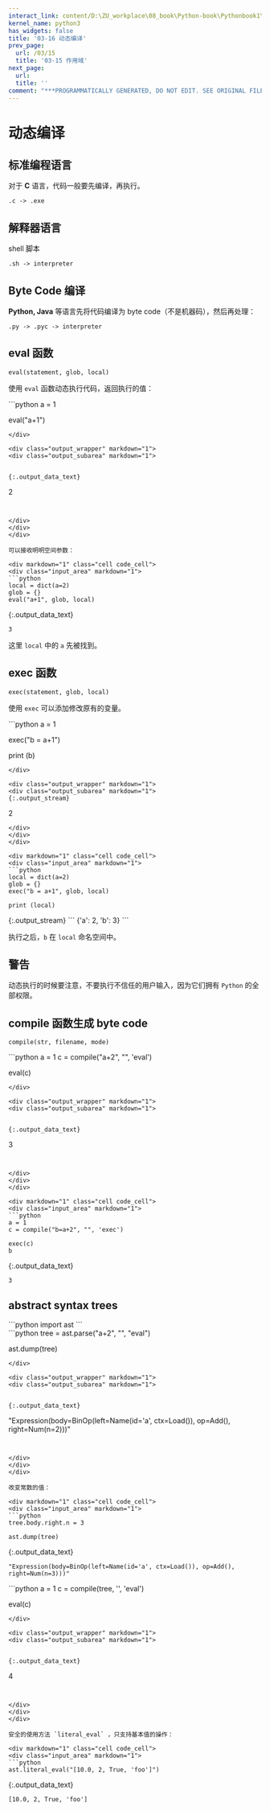```yaml
---
interact_link: content/D:\ZU_workplace\08_book\Python-book\Pythonbook1\content\03/16.ipynb
kernel_name: python3
has_widgets: false
title: '03-16 动态编译'
prev_page:
  url: /03/15
  title: '03-15 作用域'
next_page:
  url: 
  title: ''
comment: "***PROGRAMMATICALLY GENERATED, DO NOT EDIT. SEE ORIGINAL FILES IN /content***"
---
```


# 动态编译

## 标准编程语言

对于 **C** 语言，代码一般要先编译，再执行。

    .c -> .exe

## 解释器语言

shell 脚本

    .sh -> interpreter

## Byte Code 编译

**Python, Java** 等语言先将代码编译为 byte code（不是机器码），然后再处理：

    .py -> .pyc -> interpreter

## eval 函数

    eval(statement, glob, local)

使用 `eval` 函数动态执行代码，返回执行的值：

<div markdown="1" class="cell code_cell">
<div class="input_area" markdown="1">
```python
a = 1

eval("a+1")
```
</div>

<div class="output_wrapper" markdown="1">
<div class="output_subarea" markdown="1">


{:.output_data_text}
```
2
```


</div>
</div>
</div>

可以接收明明空间参数：

<div markdown="1" class="cell code_cell">
<div class="input_area" markdown="1">
```python
local = dict(a=2)
glob = {}
eval("a+1", glob, local)
```
</div>

<div class="output_wrapper" markdown="1">
<div class="output_subarea" markdown="1">


{:.output_data_text}
```
3
```


</div>
</div>
</div>

这里 `local` 中的 `a` 先被找到。

## exec 函数

    exec(statement, glob, local)

使用 `exec` 可以添加修改原有的变量。

<div markdown="1" class="cell code_cell">
<div class="input_area" markdown="1">
```python
a = 1

exec("b = a+1")

print (b)
```
</div>

<div class="output_wrapper" markdown="1">
<div class="output_subarea" markdown="1">
{:.output_stream}
```
2
```
</div>
</div>
</div>

<div markdown="1" class="cell code_cell">
<div class="input_area" markdown="1">
```python
local = dict(a=2)
glob = {}
exec("b = a+1", glob, local)

print (local)
```
</div>

<div class="output_wrapper" markdown="1">
<div class="output_subarea" markdown="1">
{:.output_stream}
```
{'a': 2, 'b': 3}
```
</div>
</div>
</div>

执行之后，`b` 在 `local` 命名空间中。

## 警告

动态执行的时候要注意，不要执行不信任的用户输入，因为它们拥有 `Python` 的全部权限。

## compile 函数生成 byte code

    compile(str, filename, mode)

<div markdown="1" class="cell code_cell">
<div class="input_area" markdown="1">
```python
a = 1
c = compile("a+2", "", 'eval')

eval(c)
```
</div>

<div class="output_wrapper" markdown="1">
<div class="output_subarea" markdown="1">


{:.output_data_text}
```
3
```


</div>
</div>
</div>

<div markdown="1" class="cell code_cell">
<div class="input_area" markdown="1">
```python
a = 1
c = compile("b=a+2", "", 'exec')

exec(c)
b
```
</div>

<div class="output_wrapper" markdown="1">
<div class="output_subarea" markdown="1">


{:.output_data_text}
```
3
```


</div>
</div>
</div>

## abstract syntax trees

<div markdown="1" class="cell code_cell">
<div class="input_area" markdown="1">
```python
import ast
```
</div>

</div>

<div markdown="1" class="cell code_cell">
<div class="input_area" markdown="1">
```python
tree = ast.parse("a+2", "", "eval")

ast.dump(tree)
```
</div>

<div class="output_wrapper" markdown="1">
<div class="output_subarea" markdown="1">


{:.output_data_text}
```
"Expression(body=BinOp(left=Name(id='a', ctx=Load()), op=Add(), right=Num(n=2)))"
```


</div>
</div>
</div>

改变常数的值：

<div markdown="1" class="cell code_cell">
<div class="input_area" markdown="1">
```python
tree.body.right.n = 3

ast.dump(tree)
```
</div>

<div class="output_wrapper" markdown="1">
<div class="output_subarea" markdown="1">


{:.output_data_text}
```
"Expression(body=BinOp(left=Name(id='a', ctx=Load()), op=Add(), right=Num(n=3)))"
```


</div>
</div>
</div>

<div markdown="1" class="cell code_cell">
<div class="input_area" markdown="1">
```python
a = 1
c = compile(tree, '', 'eval')

eval(c)
```
</div>

<div class="output_wrapper" markdown="1">
<div class="output_subarea" markdown="1">


{:.output_data_text}
```
4
```


</div>
</div>
</div>

安全的使用方法 `literal_eval` ，只支持基本值的操作：

<div markdown="1" class="cell code_cell">
<div class="input_area" markdown="1">
```python
ast.literal_eval("[10.0, 2, True, 'foo']")
```
</div>

<div class="output_wrapper" markdown="1">
<div class="output_subarea" markdown="1">


{:.output_data_text}
```
[10.0, 2, True, 'foo']
```


</div>
</div>
</div>
